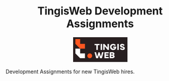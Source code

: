 <h1 align="center">
  TingisWeb Development Assignments
</h1>
<p align="center">
  <img src="./tw-logo.png" class="sFlh5c pT0Scc" alt="Tingis Web Logo" style="max-width:501px;">
</p>

Development Assignments for new TingisWeb hires.

